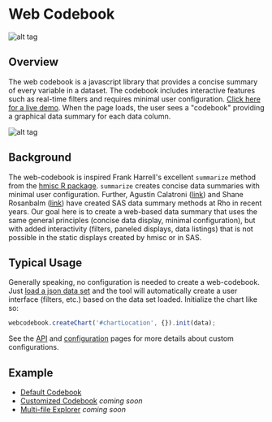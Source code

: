 # Web Codebook

![alt tag](https://user-images.githubusercontent.com/31038805/33682586-fb48c2cc-da95-11e7-87d9-79982b1aa8ed.gif)

## Overview

The web codebook is a javascript library that provides a concise summary of every variable in a dataset. The codebook includes interactive features such as real-time filters and requires minimal user configuration.
 [Click here for a live demo](https://rhoinc.github.io/viz-library/examples/0009-web-codebook-demo/example.html). When the page loads, the user sees a "codebook" providing a graphical data summary for each data column.
 
 
![alt tag](https://user-images.githubusercontent.com/31038805/33683185-0f6d9c44-da98-11e7-829d-24f41e77ffc2.gif)


## Background

The web-codebook is inspired Frank Harrell's excellent `summarize` method from the [hmisc R package](https://cran.r-project.org/web/packages/Hmisc/Hmisc.pdf). `summarize` creates concise data summaries with minimal user configuration. Further, Agustin Calatroni ([link](http://graphics.rhoworld.com/pubs/SCT2007_Calatroni.pdf)) and Shane Rosanbalm ([link](https://github.com/RhoInc/sas-codebook)) have created SAS data summary methods at Rho in recent years.  Our goal here is to create a web-based data summary that uses the same general principles (concise data display, minimal configuration), but with added interactivity (filters, paneled displays, data listings) that is not possible in the static displays created by hmisc or in SAS. 

## Typical Usage
Generally speaking, no configuration is needed to create a web-codebook. Just [load a json data set](https://github.com/RhoInc/web-codebook/wiki/Data-Guidelines) and the tool will automatically create a user interface (filters, etc.) based on the data set loaded. Initialize the chart like so: 

```javascript
webcodebook.createChart('#chartLocation', {}).init(data);
```

See the [API](https://github.com/RhoInc/web-codebook/wiki/API) and [configuration](https://github.com/RhoInc/web-codebook/wiki/Codebook-Configuration) pages for more details about custom configurations. 

## Example
- [Default Codebook](https://rhoinc.github.io/viz-library/examples/0009-web-codebook-demo/example.html)
- [Customized Codebook]() _coming soon_
- [Multi-file Explorer]() _coming soon_
